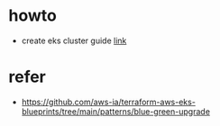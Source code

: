 # howto
- create eks cluster guide [link](https://panlm.github.io/EKS/infra/cluster/eks-cluster-with-terraform/)


# refer
- https://github.com/aws-ia/terraform-aws-eks-blueprints/tree/main/patterns/blue-green-upgrade
